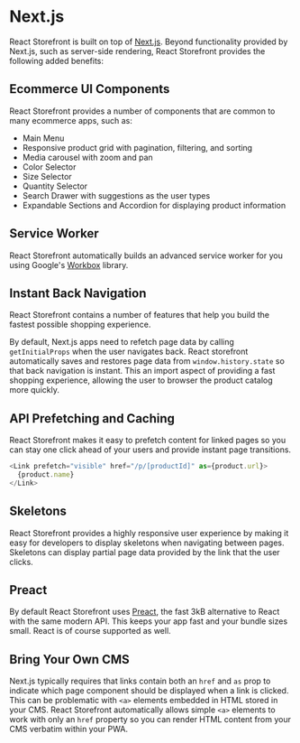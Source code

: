 # Next.js

React Storefront is built on top of [Next.js](https://nextjs.org/). Beyond functionality provided by Next.js, such as server-side rendering, React Storefront provides the following added benefits:

## Ecommerce UI Components

React Storefront provides a number of components that are common to many ecommerce apps, such as:

- Main Menu
- Responsive product grid with pagination, filtering, and sorting
- Media carousel with zoom and pan
- Color Selector
- Size Selector
- Quantity Selector
- Search Drawer with suggestions as the user types
- Expandable Sections and Accordion for displaying product information

## Service Worker

React Storefront automatically builds an advanced service worker for you using Google's [Workbox](https://developers.google.com/web/tools/workbox) library.

## Instant Back Navigation

React Storefront contains a number of features that help you build the fastest possible shopping experience.

By default, Next.js apps need to refetch page data by calling `getInitialProps` when the user navigates back. React storefront automatically saves and restores page data from `window.history.state` so that back navigation is instant. This an import aspect of providing a fast shopping experience, allowing the user to browser the product catalog more quickly.

## API Prefetching and Caching

React Storefront makes it easy to prefetch content for linked pages so you can stay one click ahead of your users and provide instant page transitions.

```js
<Link prefetch="visible" href="/p/[productId]" as={product.url}>
  {product.name}
</Link>
```

## Skeletons

React Storefront provides a highly responsive user experience by making it easy for developers to display skeletons when navigating between pages. Skeletons can display partial page data provided by the link that the user clicks.

## Preact

By default React Storefront uses [Preact](https://preactjs.com/), the fast 3kB alternative to React with the same modern API. This keeps your app fast and your bundle sizes small. React is of course supported as well.

## Bring Your Own CMS

Next.js typically requires that links contain both an `href` and `as` prop to indicate which page component should be displayed when a link is clicked. This can be problematic with `<a>` elements embedded in HTML stored in your CMS. React Storefront automatically allows simple `<a>` elements to work with only an `href` property so you can render HTML content from your CMS verbatim within your PWA.
